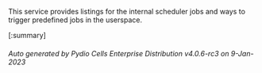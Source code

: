 






This service provides listings for the internal scheduler jobs and ways to trigger predefined jobs in the userspace.

[:summary]

###### Auto generated by Pydio Cells Enterprise Distribution v4.0.6-rc3 on 9-Jan-2023
